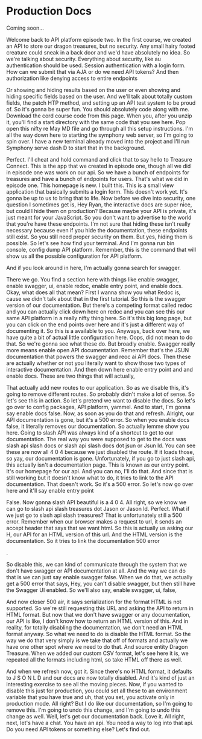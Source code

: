 # Production Docs

Coming soon...

Welcome back to API platform episode two. In the first course, we created an API to
store our dragon treasures, but no security. Any small hairy footed creature could
sneak in a back door and we'd have absolutely no idea. So we're talking about
security. Everything about security, like au authentication should be used. Session
authentication with a login form. How can we submit that via AJA or do we need API
tokens? And then authorization like denying access to entire endpoints

Or showing and hiding results based on the user or even showing and hiding specific
fields based on the user. And we'll talk about totally custom fields, the patch HTP
method, and setting up an API test system to be proud of. So it's gonna be super fun.
You should absolutely code along with me. Download the cord course code from this
page. When you, after you unzip it, you'll find a start directory with the same code
that you see here. Pop open this nifty re May MD file and go through all this setup
instructions. I'm all the way down here to starting the symphony web server, so I'm
going to spin over. I have a new terminal already moved into the project and I'll run
Symphony serve dash D to start that in the background.

Perfect. I'll cheat and hold command and click that to say hello to Treasure Connect.
This is the app that we created in episode one, though all we did in episode one was
work on our api. So we have a bunch of endpoints for treasures and have a bunch of
endpoints for users. That's what we did in episode one. This homepage is new. I built
this. This is a small view application that basically submits a login form. This
doesn't work yet. It's gonna be up to us to bring that to life. Now before we dive
into security, one question I sometimes get is, Hey Ryan, the interactive docs are
super nice, but could I hide them on production? Because maybe your API is private,
it's just meant for your JavaScript. So you don't want to advertise to the world that
you're have these endpoints. I'm not sure that hiding these isn't really necessary
because even if you hide the documentation, these endpoints still exist. So you still
need proper security on them. But yes, hiding them is possible. So let's see how find
your terminal. And I'm gonna run bin console, config dump API platform. Remember,
this is the command that will show us all the possible configuration for API
platform.

And if you look around in here, I'm actually gonna search for swagger.

There we go. You find a section here with things like enable swagger, enable swagger,
ui, enable redoc, enable entry point, and enable docs. Okay, what does all that mean?
First I wanna show you what Redoc is, cause we didn't talk about that in the first
tutorial. So this is the swagger version of our documentation. But there's a
competing format called redoc and you can actually click down here on redoc and you
can see this our same API platform in a really nifty thing here. So it's this big
long page, but you can click on the end points over here and it's just a different
way of documenting it. So this is a available to you. Anyways, back over here, we
have quite a bit of actual little configuration here. Oops, did not mean to do that.
So we're gonna see what these do. But broadly enable. Swagger really more means
enable open API documentation. Remember that's the JSUN documentation that powers the
swagger and reoc ai API docs. Then these are actually whether or not you literally
want to show those two types of interactive documentation. And then down here enable
entry point and and enable docs. These are two things that will actually,

That actually add new routes to our application. So as we disable this, it's going to
remove different routes. So probably didn't make a lot of sense. So let's see this in
action. So let's pretend we want to disable the docs. So let's go over to config
packages, API platform, yammel. And to start, I'm gonna say enable docs false. Now,
as soon as you do that and refresh. Alright, our API documentation is gone, but it's
a 500 error. So when you enable docs false, it literally removes our documentation.
So actually lemme show you here. Going to slash API was always kind of a shortcut to
get to our documentation. The real way you were supposed to get to the docs was slash
api slash docs or slash api slash docs dot jsun or Jsun ld. You can see these are now
all 4 0 4 because we just disabled the route. If it loads those, so yay, our
documentation is gone. Unfortunately, if you go to just slash api, this actually
isn't a documentation page. This is known as our entry point. It's our homepage for
our api. And you can no, I'll do that. And since that is still working but it doesn't
know what to do, it tries to link to the API documentation. That doesn't work. So
it's a 500 error. So let's now go over here and it'll say enable entry point

False. Now gonna slash API beautiful is a 4 0 4. All right, so we know we can go to
slash api slash treasures dot Jason or Jason ld. Perfect. What if we just go to slash
api slash treasures? That is unfortunately still a 500 error. Remember when our
browser makes a request to url, it sends an accept header that says that we want
html. So this is actually us asking our H, our API for an HTML version of this url.
And the HTML version is the documentation. So it tries to link the documentation 500
error

<affirmative>.

So disable this, we can kind of communicate through the system that we don't have
swagger or API documentation at all. And the way we can do that is we can just say
enable swagger false. When we do that, we actually get a 500 error that says, Hey,
you can't disable swagger, but then still have the Swagger UI enabled. So we'll also
say, enable swagger, ui, false,

And now closer 500 air, it says serialization for the format HTML is not supported.
So we're still requesting this URL and asking the API to return in HTML format. But
now that we don't have swagger or any documentation, our API is like, I don't know
how to return an HTML version of this. And in reality, for totally disabling the
documentation, we don't need an HTML format anyway. So what we need to do is disable
the HTML format. So the way we do that very simply is we take that off of formats and
actually we have one other spot where we need to do that. And source entity Dragon
Treasure. When we added our custom CSV format, let's see here it is, we repeated all
the formats including html, so take HTML off there as well.

And when we refresh now, got it. Since there's no HTML format, it defaults to J S O N
L D and our docs are now totally disabled. And it's kind of just an interesting
exercise to see all the moving pieces. Now, if you wanted to disable this just for
production, you could set all these to an environment variable that you have true and
uh, that you set, you activate only in production mode. All right? But I do like our
documentation, so I'm going to remove this. I'm going to undo this change, and I'm
going to undo this change as well. Well, let's get our documentation back. Love it.
All right, next, let's have a chat. You have an api. You need a way to log into that
api. Do you need API tokens or something else? Let's find out.

